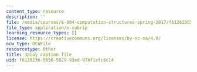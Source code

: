 ```yaml
---
content_type: resource
description: ''
file: /media/courses/6-004-computation-structures-spring-2017/f61262365656582993ed97bf1efc8c14_jsJ0nR38zvo.vtt
file_type: application/x-subrip
learning_resource_types: []
license: https://creativecommons.org/licenses/by-nc-sa/4.0/
ocw_type: OCWFile
resourcetype: Other
title: 3play caption file
uid: f6126236-5656-5829-93ed-97bf1efc8c14
---
```

